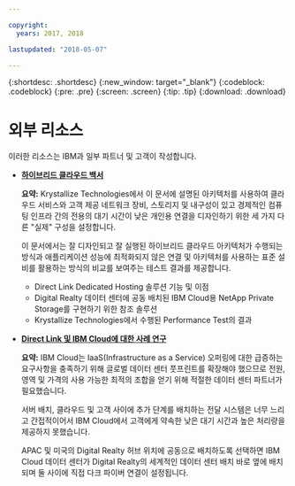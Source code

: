 ```yaml
---

copyright:
  years: 2017, 2018

lastupdated: "2018-05-07"

---
```


{:shortdesc: .shortdesc}
{:new_window: target="_blank"}
{:codeblock: .codeblock}
{:pre: .pre}
{:screen: .screen}
{:tip: .tip}
{:download: .download}

# 외부 리소스

이러한 리소스는 IBM과 일부 파트너 및 고객이 작성합니다.

* [**하이브리드 클라우드 백서**](https://public.dhe.ibm.com/cloud/bluemix/network/direct-link/ibm-hybrid-cloud-whitepaper.pdf)

    **요약:** Krystallize Technologies에서 이 문서에 설명된 아키텍처를 사용하여 클라우드 서비스와 고객 제공 네트워크 장비, 스토리지 및 내구성이 있고 경제적인 컴퓨팅 인프라 간의 전용의 대기 시간이 낮은 개인용 연결을 디자인하기 위한 세 가지 다른 "실제" 구성을 설정합니다.
 

    이 문서에서는 잘 디자인되고 잘 실행된 하이브리드 클라우드 아키텍처가 수행되는 방식과 애플리케이션 성능에 최적화되지 않은 연결 및 아키텍처를 사용하는 표준 설비를 활용하는 방식의 비교를 보여주는 테스트 결과를 제공합니다.

     * Direct Link Dedicated Hosting 솔루션 기능 및 이점 
     * Digital Realty 데이터 센터에 공동 배치된 IBM Cloud용 NetApp Private Storage를 구현하기 위한 참조 솔루션 
     * Krystallize Technologies에서 수행된 Performance Test의 결과


* [**Direct Link 및 IBM Cloud에 대한 사례 연구**](https://public.dhe.ibm.com/cloud/bluemix/network/direct-link/ibm-cloud-case-study.pdf)

    **요약:** IBM Cloud는 IaaS(Infrastructure as a Service) 오퍼링에 대한 급증하는 요구사항을 충족하기 위해 글로벌 데이터 센터 풋프린트를 확장해야 했으므로 전원, 영역 및 가격의 사용 가능한 최적의 조합을 얻기 위해 적절한 데이터 센터 파트너가 필요했습니다. 

    서버 배치, 클라우드 및 고객 사이에 추가 단계를 배치하는 전달 시스템은 너무 느리고 간접적이어서 IBM Cloud에서 고객에게 약속한 낮은 대기 시간과 높은 처리량을 제공하지 못했습니다. 

    APAC 및 미국의 Digital Realty 허브 위치에 공동으로 배치하도록 선택하면 IBM Cloud 데이터 센터가 Digital Realty의 세계적인 데이터 센터 배치 바로 옆에 배치되며 둘 사이에 직접 다크 파이버 연결이 설정됩니다.
